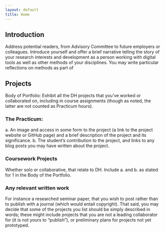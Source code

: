 ```yaml
---
layout: default
title: Home
---
```


## Introduction

Address potential readers, from Advisory Committee to future employers or colleagues. Introduce yourself and offer a brief narrative telling the story of your research interests and development as a person working with digital tools as well as other methods of your disciplines. You may write particular reflections on methods as part of

## Projects

Body of Portfolio: Exhibit all the DH projects that you’ve worked or collaborated on, including in course assignments (though as noted, the latter are not counted as Practicum hours). 

### The Practicum:

a. An image and access in some form to the project (a link to the project website or GitHub page) and a brief description of the project and its significance.
b. The student’s contribution to the project, and links to any blog posts you may have written about the project.

### Coursework Projects

Whether solo or collaborative, that relate to DH. Include a. and b. as stated for 1 in the Body of the Portfolio.

### Any relevant written work

For instance a researched seminar paper, that you wish to post rather than to publish with a journal (which would entail copyright). That said, you may decide that some of the projects you list should be simply described in words; these might include projects that you are not a leading collaborator for (it is not yours to “publish”), or preliminary plans for projects not yet prototyped.
